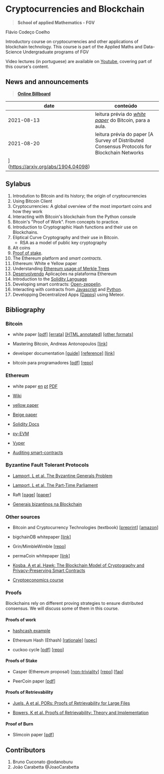 # Cryptocurrencies and Blockchain

> **School of applied Mathematics - FGV**

Flávio Codeço Coelho

Introductory course on cryptocurrencies and other applications of blockchain technology.
This course is part of the Applied Maths and Data-Science Undergraduate programs of FGV

Video lectures (in portuguese) are available on [Youtube](https://www.youtube.com/watch?v=xqjow06qUEw), covering part of this course's content.

## News and announcements

> [**Online Billboard**](https://hackmd.io/EYUwhgrATAbFIFooAYCcyEBYAmaFlTiWFRGwgDMQKBmAdkyA?both)



| date       | conteúdo |
| ---------- | -------- |
| 2021-08-13 | leitura prévia do [*white paper*](https://bitcoin.org/bitcoin.pdf) do Bitcoin, para a aula. |
| 2021-08-20 | leitura prévia do paper [A Survey of Distributed Consensus Protocols for Blockchain Networks
](https://arxiv.org/abs/1904.04098) |

## Sylabus

1. Introdution to Bitcoin and its history; the origin of cryptocurrencies
2. Using Bitcoin Client
3. Cryptocurrencies: A global overview of the most important coins and how they work
3. Interacting with Bitcoin's blockchain from the Python console
4. Bitcoin's "Proof of Work". From concepts to practice.
1. Introduction to Cryptographic Hash functions and their use on Blockchains.
5. Eliptical Curve Cryptography and their use in Bitcoin.
    - RSA as a model of public key cryptography
6. Alt coins
7. [Proof of stake](https://en.wikipedia.org/wiki/Proof-of-stake).
8. The Ethereum platform and *smart contracts*.
9. Ethereum: White e Yellow paper
1. Understanding [Ethereum usage of Merkle Trees](https://blog.ethereum.org/2015/11/15/merkling-in-ethereum/)
10. [Desenvolvendo](/lectures/ethereum_dev.md) Aplicações na plataforma Ethereum
11. Introduction to the [Solidity Language](/lectures/Solidity.md)
12. Developing smart contracts: [Open-zeppelin](https://openzeppelin.org/).
1. Interacting with contracts from [Javascript](https://web3js.readthedocs.io/en/1.0/) and [Python](https://web3py.readthedocs.io/en/stable/).
13. Developping Decentralized Apps [(Dapps)](/lectures/dapp_meteor.md) using Meteor.

## Bibliography

### Bitcoin

- white paper [[pdf]](https://bitcoin.org/bitcoin.pdf) [[errata]](https://gist.github.com/harding/dabea3d83c695e6b937bf090eddf2bb3) [[HTML annotated]](https://genius.com/2683722) [[other formats]](https://github.com/karask/satoshi-paper)

- Mastering Bitcoin, Andreas Antonopoulos [[link]](http://chimera.labs.oreilly.com/books/1234000001802/index.html)

- developer documentation [[guide]](https://bitcoin.org/en/developer-guide) [[reference]](https://bitcoin.org/en/developer-reference) [[link]](https://bitcoin.org/en/developer-documentation)

- bitcoin para programadores [[pdf]](https://www.gitbook.com/download/pdf/book/itsriodejaneiro/bitcoin-para-programadores) [[repo]](https://github.com/BlockchainHub/bitcoin-para-programadores)


### Ethereum

- white paper [en](https://github.com/ethereum/wiki/wiki/White-Paper) [pt](https://github.com/ethereum/wiki/wiki/%5BPortuguese%5D-White-Paper) [PDF](/Ethereum-White-Paper.pdf)

- [Wiki](https://github.com/ethereum/wiki/wiki)
- [yellow paper](https://ethereum.github.io/yellowpaper/paper.pdf)
- [Beige paper](https://github.com/chronaeon/beigepaper)
- [Solidity Docs](http://solidity.readthedocs.io/en/latest/)
- [py-EVM](https://github.com/ethereum/py-evm)
- [Vyper](https://github.com/ethereum/vyper)
- [Auditing smart-contracts](https://medium.com/@merunasgrincalaitis/how-to-audit-a-smart-contract-most-dangerous-attacks-in-solidity-ae402a7e7868)

### Byzantine Fault Tolerant Protocols

- [Lamport, L et al. The Byzantine Generals Problem](https://www.microsoft.com/en-us/research/publication/byzantine-generals-problem/)

- [Lamport, L et al. The Part-Time Parliament](http://lamport.azurewebsites.net/pubs/lamport-paxos.pdf)

- Raft [[page](https://raft.github.io/)] [[paper](https://raft.github.io/raft.pdf)]
- [Generais bizantinos na Blockchain](https://docs.google.com/presentation/d/1hM2UPkStA0Xx73YC6SZnfGwsAxOTapgYLvB0EKBL9Jo/pub?start=false&loop=false&delayms=3000) 


### Other sources

- Bitcoin and Cryptocurrency Technologies (textbook) [[preprint](https://d28rh4a8wq0iu5.cloudfront.net/bitcointech/readings/princeton_bitcoin_book.pdf?a=1)] [[amazon](https://www.amazon.com/gp/product/0691171696/ref=as_li_tl?ie=UTF8&camp=1789&creative=9325&creativeASIN=0691171696&linkCode=as2&tag=jbonneau-20&linkId=59f35df2a92dd877cd22363bd8373a35)]

- bigchainDB whitepaper [[link]](https://www.bigchaindb.com/whitepaper/bigchaindb-whitepaper.pdf)

- Grin/MimbleWimble [[repo](https://github.com/ignopeverell/grin/)]

- permaCoin whitepaper [[link]](https://www.cs.umd.edu/~elaine/docs/permacoin.pdf)

- [Kosba, A et al. Hawk: The Blockchain Model of Cryptography and Privacy-Preserving Smart Contracts](https://eprint.iacr.org/2015/675.pdf)
- [Cryptoeconomics course](https://cryptoeconomics.study/)

### Proofs
Blockchains rely on different proving strategies to ensure distributed consensus. We will discuss some of them in this course.

#### Proofs of work

- [hashcash example](https://odanoburu.github.io/hash-cash)

- Ethereum Hash (Ethash) [[rationale](https://github.com/ethereum/wiki/wiki/Ethash-Design-Rationale)] [[spec](https://github.com/ethereum/wiki/wiki/Ethash)]

- cuckoo cycle [[pdf](https://github.com/tromp/cuckoo/blob/master/doc/cuckoo.pdf?raw=true)] [[repo](https://github.com/tromp/cuckoo)]

#### Proofs of Stake

- Casper (Ethereum proposal) [[non-triviality](https://blog.ethereum.org/2014/10/03/slasher-ghost-developments-proof-stake/)] [[repo](https://github.com/ethereum/research)] [[faq](https://github.com/ethereum/wiki/wiki/Proof-of-Stake-FAQ)]

- PeerCoin paper [[pdf](https://peercoin.net/assets/paper/peercoin-paper.pdf)]

#### Proofs of Retrievability

- [Juels, A et al. PORs: Proofs of Retrievability for Large Files](http://www.arijuels.com/wp-content/uploads/2013/09/JK07.pdf)

- [Bowers, K et al. Proofs of Retrievability: Theory and Implementation](http://dl.acm.org/citation.cfm?id=1655015)

#### Proof of Burn

- Slimcoin paper [[pdf](http://www.slimcoin.club/whitepaper.pdf)]



## Contributors
1. Bruno Cuconato @odanoburu
1. João Carabetta @JoaoCarabetta
